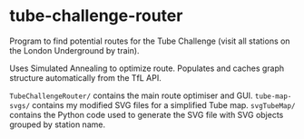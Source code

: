 # tube-challenge-router
Program to find potential routes for the Tube Challenge (visit all stations on the London Underground by train). 

Uses Simulated Annealing to optimize route. Populates and caches graph structure automatically from the TfL API. 

`TubeChallengeRouter/` contains the main route optimiser and GUI.
`tube-map-svgs/` contains my modified SVG files for a simplified Tube map.
`svgTubeMap/` contains the Python code used to generate the SVG file with SVG objects grouped by station name. 
